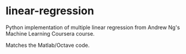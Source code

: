 # linear-regression
Python implementation of multiple linear regression from Andrew Ng's Machine Learning Coursera course.

Matches the Matlab/Octave code.
